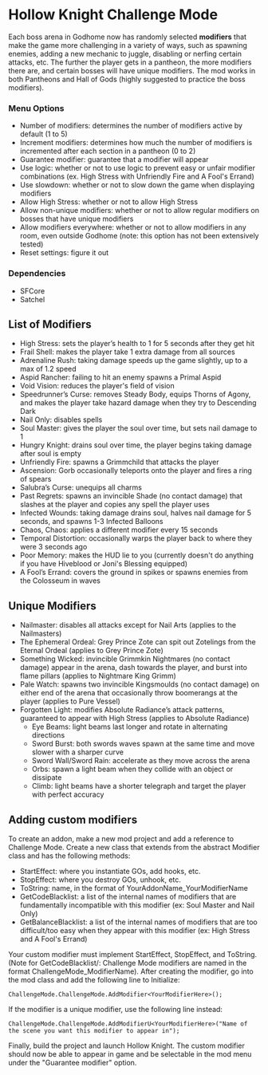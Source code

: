 # Hollow Knight Challenge Mode

Each boss arena in Godhome now has randomly selected **modifiers** that make the game more challenging in a variety of ways, such as spawning enemies, adding a new mechanic to juggle, disabling or nerfing certain attacks, etc. The further the player gets in a pantheon, the more modifiers there are, and certain bosses will have unique modifiers. The mod works in both Pantheons and Hall of Gods (highly suggested to practice the boss modifiers).

### Menu Options
- Number of modifiers: determines the number of modifiers active by default (1 to 5)
- Increment modifiers: determines how much the number of modifiers is incremented after each section in a pantheon (0 to 2)
- Guarantee modifier: guarantee that a modifier will appear
- Use logic: whether or not to use logic to prevent easy or unfair modifier combinations (ex. High Stress with Unfriendly Fire and A Fool's Errand)
- Use slowdown: whether or not to slow down the game when displaying modifiers
- Allow High Stress: whether or not to allow High Stress
- Allow non-unique modifiers: whether or not to allow regular modifiers on bosses that have unique modifiers
- Allow modifiers everywhere: whether or not to allow modifiers in any room, even outside Godhome (note: this option has not been extensively tested)
- Reset settings: figure it out

### Dependencies
- SFCore
- Satchel

## List of Modifiers
- High Stress: sets the player’s health to 1 for 5 seconds after they get hit
- Frail Shell: makes the player take 1 extra damage from all sources
- Adrenaline Rush: taking damage speeds up the game slightly, up to a max of 1.2 speed
- Aspid Rancher: failing to hit an enemy spawns a Primal Aspid
- Void Vision: reduces the player's field of vision
- Speedrunner’s Curse: removes Steady Body, equips Thorns of Agony, and makes the player take hazard damage when they try to Descending Dark
- Nail Only: disables spells
- Soul Master: gives the player the soul over time, but sets nail damage to 1
- Hungry Knight: drains soul over time, the player begins taking damage after soul is empty
- Unfriendly Fire: spawns a Grimmchild that attacks the player
- Ascension: Gorb occasionally teleports onto the player and fires a ring of spears
- Salubra’s Curse: unequips all charms
- Past Regrets: spawns an invincible Shade (no contact damage) that slashes at the player and copies any spell the player uses
- Infected Wounds: taking damage drains soul, halves nail damage for 5 seconds, and spawns 1-3 Infected Balloons
- Chaos, Chaos: applies a different modifier every 15 seconds
- Temporal Distortion: occasionally warps the player back to where they were 3 seconds ago
- Poor Memory: makes the HUD lie to you (currently doesn't do anything if you have Hiveblood or Joni's Blessing equipped)
- A Fool’s Errand: covers the ground in spikes or spawns enemies from the Colosseum in waves

## Unique Modifiers
- Nailmaster: disables all attacks except for Nail Arts (applies to the Nailmasters)
- The Ephemeral Ordeal: Grey Prince Zote can spit out Zotelings from the Eternal Ordeal (applies to Grey Prince Zote)
- Something Wicked: invincible Grimmkin Nightmares (no contact damage) appear in the arena, dash towards the player, and burst into flame pillars (applies to Nightmare King Grimm)
- Pale Watch: spawns two invincible Kingsmoulds (no contact damage) on either end of the arena that occasionally throw boomerangs at the player (applies to Pure Vessel)
- Forgotten Light: modifies Absolute Radiance’s attack patterns, guaranteed to appear with High Stress (applies to Absolute Radiance)
  - Eye Beams: light beams last longer and rotate in alternating directions
  - Sword Burst: both swords waves spawn at the same time and move slower with a sharper curve
  - Sword Wall/Sword Rain: accelerate as they move across the arena
  - Orbs: spawn a light beam when they collide with an object or dissipate
  - Climb: light beams have a shorter telegraph and target the player with perfect accuracy

## Adding custom modifiers
To create an addon, make a new mod project and add a reference to Challenge Mode. Create a new class that extends from the abstract Modifier class and has the following methods:

- StartEffect: where you instantiate GOs, add hooks, etc.
- StopEffect: where you destroy GOs, unhook, etc.
- ToString: name, in the format of YourAddonName_YourModifierName
- GetCodeBlacklist: a list of the internal names of modifiers that are fundamentally incompatible with this modifier (ex: Soul Master and Nail Only)
- GetBalanceBlacklist: a list of the internal names of modifiers that are too difficult/too easy when they appear with this modifier (ex: High Stress and A Fool's Errand)

Your custom modifier must implement StartEffect, StopEffect, and ToString. (Note for GetCodeBlacklist/: Challenge Mode modifiers are named in the format ChallengeMode_ModifierName). After creating the modifier, go into the mod class and add the following line to Initialize:
```
ChallengeMode.ChallengeMode.AddModifier<YourModifierHere>();
```
If the modifier is a unique modifier, use the following line instead:
```
ChallengeMode.ChallengeMode.AddModifierU<YourModifierHere>("Name of the scene you want this modifier to appear in");
```
Finally, build the project and launch Hollow Knight. The custom modifier should now be able to appear in game and be selectable in the mod menu under the "Guarantee modifier" option.
